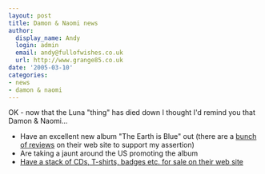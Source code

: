 ```yaml
---
layout: post
title: Damon & Naomi news
author:
  display_name: Andy
  login: admin
  email: andy@fullofwishes.co.uk
  url: http://www.grange85.co.uk
date: '2005-03-10'
categories:
- news
- damon & naomi
---
```

OK - now that the Luna "thing" has died down I thought I'd remind you that Damon & Naomi...

 - Have an excellent new album "The Earth is Blue" out (there are a [bunch of reviews](https://web.archive.org/web/20050310+/http://www.damonandnaomi.com/reviews/theearthisbluereviews.html) on their web site to support my assertion)
 - Are taking a jaunt around the US promoting the album
 - [Have a stack of CDs, T-shirts, badges etc. for sale on their web site](https://web.archive.org/web/20050310+/http://www.damonandnaomi.com/merchandise/merch.html)
